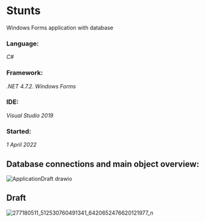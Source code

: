 # Stunts
Windows Forms application with database
### Language:
*C#*
### Framework:
*.NET 4.7.2. Windows Forms*
### IDE: 
*Visual Studio 2019*
### Started:
*1 April 2022*

## Database connections and main object overview:
![ApplicationDraft drawio](https://user-images.githubusercontent.com/69236699/161618220-a39e8154-bb9a-4096-9281-70ce47c39f5f.svg)

## Draft
![277180511_512530760491341_6420652476620121977_n](https://user-images.githubusercontent.com/91310406/161224908-b279dc7a-9aee-4125-b091-b6be9f8667af.jpg)
